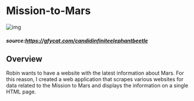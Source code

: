 # Mission-to-Mars


![img](CandidInfiniteElephantbeetle-mobile.gif)
##### source:https://gfycat.com/candidinfiniteelephantbeetle

## Overview
Robin wants to have a website with the latest information about Mars. For this reason, I created a web application that scrapes various websites for data related to the Mission to Mars and displays the information on a single HTML page. 
